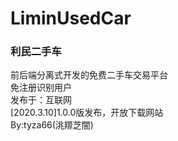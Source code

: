 # LiminUsedCar
### 利民二手车
前后端分离式开发的免费二手车交易平台  
免注册识别用户  
发布于：互联网  
[2020.3.10]1.0.0版发布，开放下载网站  
By:tyza66(洮羱芝闇)
